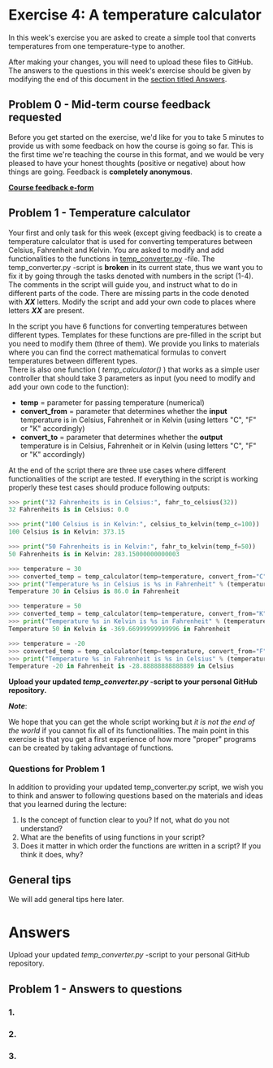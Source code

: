 # Exercise 4: A temperature calculator

In this week's exercise you are asked to create a simple tool that converts temperatures from one temperature-type to another.

After making your changes, you will need to upload these files to GitHub.
The answers to the questions in this week's exercise should be given by modifying the end of this document in the [section titled Answers](#answers).

## Problem 0 - Mid-term course feedback requested
Before you get started on the exercise, we'd like for you to take 5 minutes to provide us with some feedback on how the course is going so far.
This is the first time we're teaching the course in this format, and we would be very pleased to have your honest thoughts (positive or negative) about how things are going.
Feedback is **completely anonymous**.

[**Course feedback e-form**](https://elomake.helsinki.fi/lomakkeet/73256/lomake.html)

## Problem 1 - Temperature calculator

Your first and only task for this week (except giving feedback) is to create a temperature calculator that is used for converting temperatures between Celsius, Fahrenheit and Kelvin. 
You are asked to modify and add functionalities to the functions in [temp_converter.py](temp_converter.py) -file. The temp_converter.py -script is **broken** in its current state, 
thus we want you to fix it by going through the tasks denoted with numbers in the script (1-4). The comments in the script will guide you, and instruct what to do in different parts of the code. 
There are missing parts in the code denoted with _**XX**_ letters. Modify the script and add your own code to places where letters _**XX**_ are present.  

In the script you have 6 functions for converting temperatures between different types. Templates for these functions are pre-filled in the script but you need to modify them (three of them). 
We provide you links to materials where you can find the correct mathematical formulas to convert temperatures between different types.  
There is also one function ( _temp_calculator()_ ) that works as a simple user controller that should take 3 parameters as input (you need to modify and add your own code to the function): 

 - **temp** = parameter for passing temperature (numerical)
 - **convert\_from** = parameter that determines whether the **input** temperature is in Celsius, Fahrenheit or in Kelvin (using letters "C", "F" or "K" accordingly)
 - **convert\_to** = parameter that determines whether the **output** temperature is in Celsius, Fahrenheit or in Kelvin (using letters "C", "F" or "K" accordingly)

At the end of the script there are three use cases where different functionalities of the script are tested. If everything in the script is working properly these test cases should produce following
outputs:

  ```python
  >>> print("32 Fahrenheits is in Celsius:", fahr_to_celsius(32))
  32 Fahrenheits is in Celsius: 0.0
  
  >>> print("100 Celsius is in Kelvin:", celsius_to_kelvin(temp_c=100))
  100 Celsius is in Kelvin: 373.15
  
  >>> print("50 Fahrenheits is in Kelvin:", fahr_to_kelvin(temp_f=50))
  50 Fahrenheits is in Kelvin: 283.15000000000003
  
  >>> temperature = 30
  >>> converted_temp = temp_calculator(temp=temperature, convert_from="C", convert_to="F")
  >>> print("Temperature %s in Celsius is %s in Fahrenheit" % (temperature, converted_temp))
  Temperature 30 in Celsius is 86.0 in Fahrenheit
  
  >>> temperature = 50
  >>> converted_temp = temp_calculator(temp=temperature, convert_from="K", convert_to="F")
  >>> print("Temperature %s in Kelvin is %s in Fahrenheit" % (temperature, converted_temp))
  Temperature 50 in Kelvin is -369.66999999999996 in Fahrenheit

  >>> temperature = -20
  >>> converted_temp = temp_calculator(temp=temperature, convert_from="F", convert_to="C")
  >>> print("Temperature %s in Fahrenheit is %s in Celsius" % (temperature, converted_temp))
  Temperature -20 in Fahrenheit is -28.88888888888889 in Celsius
  ```

**Upload your updated _temp_converter.py_ -script to your personal GitHub repository.** 
  
_**Note**_:

We hope that you can get the whole script working but _it is not the end of the world_ if you cannot fix all of its functionalities. The main point in this exercise is that you get a first 
experience of how more "proper" programs can be created by taking advantage of functions.   

### Questions for Problem 1

In addition to providing your updated temp_converter.py script, we wish you to think and answer to following questions based on the materials and ideas that you learned during the lecture:
  
  1. Is the concept of function clear to you? If not, what do you not understand?
  2. What are the benefits of using functions in your script?
  3. Does it matter in which order the functions are written in a script? If you think it does, why?
   

## General tips

We will add general tips here later. 

# Answers

Upload your updated _temp_converter.py_ -script to your personal GitHub repository.

## Problem 1 - Answers to questions

### 1. 

### 2.

### 3. 




